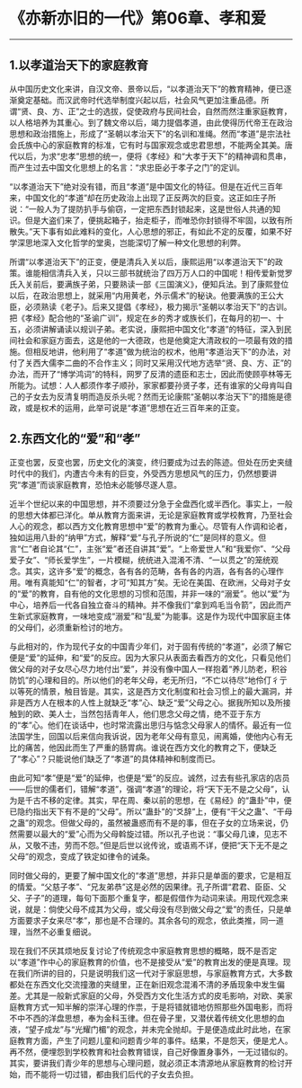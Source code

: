 # 《亦新亦旧的一代》第06章、孝和爱

------

## 1.以孝道治天下的家庭教育

从中国历史文化来讲，自汉文帝、景帝以后，“以孝道治天下”的教育精神，便已逐渐奠定基础。而汉武帝时代选举制度兴起以后，社会风气更加注重品德。所谓“贤、良、方、正”之士的选拔，促使政府与民间社会，自然而然注重家庭教育，以人格培养为其重心。到了魏文帝以后，竭力提倡孝道，由此使得历代帝王在政治思想和政治措施上，形成了“圣朝以孝治天下”的名训和准绳。然而“孝道”是宗法社会氏族中心的家庭教育的标准，它有时与国家观念或忠君思想，不能两全其美。唐代以后，为求“忠孝”思想的统一，便将《孝经》和“大孝于天下”的精神调和贯串，而产生过去中国文化思想上的名言：“求忠臣必于孝子之门”的定训。

“以孝道治天下”绝对没有错，而且“孝道”是中国文化的特征。但是在近代三百年来，中国文化的“孝道”却在历史政治上出现了正反两次的巨变。这正如庄子所说：“一般人为了提防扒手与偷窃，一定把东西封锁起来，这是世俗人共通的知识。但是大盗们来了，便挑起箱子，抬走柜子，而唯恐你封锁得不牢固，以致有所散失。”天下事有如此难料的变化，人心思想的邪正，有如此不定的反覆，如果不好学深思地深入文化哲学的堂奥，岂能深切了解一种文化思想的利弊。

所谓“以孝道治天下”的正变，便是清兵入关以后，康熙运用“以孝道治天下”的政策。谁能相信清兵入关，只以三部书就统治了四万万人口的中国呢！相传爱新觉罗氏入关前后，要满族子弟，只要熟读一部《三国演义》，便知兵法。到了康熙登位以后，在政治思想上，就采用“内用黄老，外示儒术”的秘诀。他要满族的王公大臣，必须熟读《老子》。后来又提倡《孝经》，极力揭示“圣朝以孝治天下”的古训。把《孝经》配合他的“圣谕广训”，规定在乡的秀才或族长们，在每月的初一、十五，必须讲解诵读以规训子弟。老实说，康熙把中国文化“孝道”的特征，深入到民间社会和家庭方面去，这是他的一大德政，也是他奠定大清政权的一项最有效的措施。但相反地讲，他利用了“孝道”做为统治的权术，他用“孝道治天下”的办法，对付了关西大儒李二曲的不合作主义；同时又采用汉代地方选举“贤、良、方、正”的办法，而开了“博学鸿词”的特科，网罗了反清的遗臣和志士，因此而使顾亭林等无所能为。试想：人人都须作孝子顺孙，家家都要孙贤子孝，还有谁家的父母肯叫自己的子女去为反清复明而造反杀头呢？然而无论康熙“圣朝以孝治天下”的措施是德政，或是权术的运用，此举可说是“孝道”思想在近三百年来的正变。

## 2.东西文化的“爱”和“孝”

正变也罢，反变也罢，历史文化的演变，终归要成为过去的陈迹。但处在历史夹缝时代中的我们，内遭古今未有的巨变，外受西方思想风气的压力，仍然想要讲究“孝道”而谈家庭教育，恐怕未必能够尽遂人意。

近半个世纪以来的中国思想，并不须要过分急于全盘西化或半西化。事实上，一般的思想大体都已洋化。单从教育方面来讲，无论是家庭教育或学校教育，乃至社会人心的观念，都以西方文化教育思想中“爱”的教育为重心。尽管有人作调和论者，独如运用八卦的“纳甲”方式，解释“爱”与孔子所说的“仁”是同样的意义。但言“仁”者自论其“仁”，主张“爱”者还自讲其“爱”。“上帝爱世人”和“我爱你”、“父母爱子女”、“师长爱学生”，一片模糊，统统进入混淆不清、“一以贯之”的笼统观念。其实，这许多“爱”的概念，各有各的范畴，各有各的内涵，各有各的心理作用。唯有真能知“仁”的智者，才可“知其方”矣。无论在美国、在欧洲，父母对子女的“爱”的教育，自有他的文化思想的习惯和范围，并非一味的“溺爱”。他以“爱”为中心，培养后一代各自独立奋斗的精神。并不像我们“拿到鸡毛当令箭”，因此而产生新式家庭教育，一味地变成“溺爱”和“乱爱”为能事。这是作为现代中国家庭主体的父母们，必须重新检讨的地方。

与此相对的，作为现代子女的中国青少年们，对于固有传统的“孝道”，必须了解它便是“爱”的延伸，和“爱”的反应。因为大家只从表面去看西方的文化，只看见他们做父母的对子女尽心尽力地付出“爱”，并没有像中国人一样抱着“养儿防老，积谷防饥”的心理和目的。所以他们的老年父母，老无所归，“不亡以待尽”地伶仃彳亍以等死的情景，触目皆是。其实，这是西方文化制度和社会习惯上的最大漏洞，并非是西方人在根本的人性上就缺乏“孝”心、缺乏“爱”父母之心。据我所知以及所接触到的欧、美人士，当然包括青年人，他们思念父母之情，绝不亚于东方的“孝”心。他们在谈话中，也时常流露出思归与惦念父母家人的情怀。最近有一位法国学生，回国以后来信向我诉说，因为老年父母有意见，闹离婚，使他内心有无比的痛苦，他因此而生了严重的肠胃病。谁说在西方文化的教育之下，便缺乏了“孝心”？只能说他们缺乏了“孝道”的具体精神和制度而已。

由此可知“孝”便是“爱”的延伸，也便是“爱”的反应。诚然，过去有些孔家店的店员——后世的儒者们，错解“孝道”，强调“孝道”的理论，将“天下无不是之父母”，认为是千古不移的定律。其实，早在周、秦以前的思想，在《易经》的“蛊卦”中，便已隐约指出天下有不是的“父母”。所以“蛊卦”的“爻辞”上，便有“干父之蛊”、“干母之蛊”的观念。但做父母的，虽然被蛊惑而有不是的事，但在子女的立场来说，仍然需要以最大的“爱”心而为父母斡旋过错。所以孔子也说：“事父母几谏，见志不从，又敬不违，劳而不怨。”但是后世以讹传讹，或语焉不详，便把“天下无不是之父母”的观念，变成了铁定如律令的诫条。

同时做父母的，更要了解中国文化的“孝道”思想，并非只是单面的要求，它是相互的情爱。“父慈子孝”、“兄友弟恭”这是必然的因果律。孔子所谓“君君、臣臣、父父、子子”的道理，每句下面那个重复字，都是假借作为动词来读。用现代观念来说，就是：倘使父母不成其为父母，或父母没有尽到做父母之“爱”的责任，只是单方面要求子女来尽“孝”，那也是不合理的。其余各句的观念，依此类推，同一道理，当然不必重复细说。

现在我们不厌其烦地反复讨论了传统观念中家庭教育思想的概略，既不是否定以“孝道”作中心的家庭教育的价值，也不是接受从“爱”的教育出发的便是真理。现在我们所讲的目的，只是说明我们这一代对于家庭思想，与家庭教育方式，大多数都处在东西文化交流撞激的夹缝里，正在新旧观念混淆不清的矛盾现象中发生偏差。尤其是一般新式家庭的父母，外受西方文化生活方式的皮毛影响，对欧、美家庭教育方式一知半解的崇洋心理的作祟，于是将错就错地仿照那些外国电影，而将不中不西的洋盘思想，奉为金科玉律。但在骨子里，又潜伏着传统文化思想的血液，“望子成龙”与“光耀门楣”的观念，并未完全抛却。于是便造成此时此地，在家庭教育方面，产生了问题儿童和问题青少年的事件。结果，不是怨天，便是尤人。再不然，便埋怨到学校教育和社会教育错误，自己好像置身事外，一无过错似的。其实，要讲我们青少年的思想与心理问题，就必须正本清源地从家庭教育的检讨开始，而不能将一切过错，都由我们后代的子女去负担。